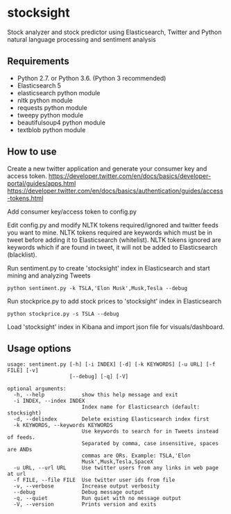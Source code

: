 # stocksight
Stock analyzer and stock predictor using Elasticsearch, Twitter and Python natural language processing and sentiment analysis

## Requirements
- Python 2.7. or Python 3.6. (Python 3 recommended)
- Elasticsearch 5
- elasticsearch python module
- nltk python module
- requests python module
- tweepy python module
- beautifulsoup4 python module
- textblob python module

## How to use

Create a new twitter application and generate your consumer key and access token. https://developer.twitter.com/en/docs/basics/developer-portal/guides/apps.html
https://developer.twitter.com/en/docs/basics/authentication/guides/access-tokens.html

Add consumer key/access token to config.py

Edit config.py and modify NLTK tokens required/ignored and twitter feeds you want to mine. NLTK tokens required are keywords which must be in tweet before adding it to Elasticsearch (whitelist). NLTK tokens ignored are keywords which if are found in tweet, it will not be added to Elasticsearch (blacklist).

Run sentiment.py to create 'stocksight' index in Elasticsearch and start mining and analyzing Tweets

`python sentiment.py -k TSLA,'Elon Musk',Musk,Tesla --debug`

Run stockprice.py to add stock prices to 'stocksight' index in Elasticsearch

`python stockprice.py -s TSLA --debug`

Load 'stocksight' index in Kibana and import json file for visuals/dashboard.

## Usage options

```
usage: sentiment.py [-h] [-i INDEX] [-d] [-k KEYWORDS] [-u URL] [-f FILE] [-v]
                    [--debug] [-q] [-V]

optional arguments:
  -h, --help            show this help message and exit
  -i INDEX, --index INDEX
                        Index name for Elasticsearch (default: stocksight)
  -d, --delindex        Delete existing Elasticsearch index first
  -k KEYWORDS, --keywords KEYWORDS
                        Use keywords to search for in Tweets instead of feeds.
                        Separated by comma, case insensitive, spaces are ANDs
                        commas are ORs. Example: TSLA,'Elon
                        Musk',Musk,Tesla,SpaceX
  -u URL, --url URL     Use twitter users from any links in web page at url
  -f FILE, --file FILE  Use twitter user ids from file
  -v, --verbose         Increase output verbosity
  --debug               Debug message output
  -q, --quiet           Run quiet with no message output
  -V, --version         Prints version and exits
  ```
